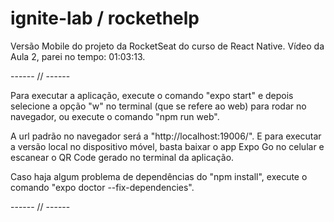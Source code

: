 # ignite-lab / rockethelp

Versão Mobile do projeto da RocketSeat do curso de React Native.
Vídeo da Aula 2, parei no tempo: 01:03:13.

------ // ------

Para executar a aplicação, execute o comando "expo start" e depois selecione a opção "w" no terminal (que se refere ao web) para rodar no navegador, ou execute o comando "npm run web".

A url padrão no navegador será a "http://localhost:19006/".
E para executar a versão local no dispositivo móvel, basta baixar o app Expo Go no celular e escanear o QR Code gerado no terminal da aplicação.

Caso haja algum problema de dependências do "npm install", execute o comando "expo doctor --fix-dependencies".

------ // ------
